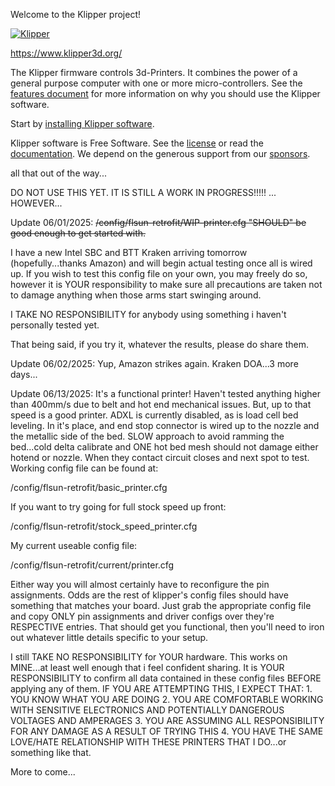 Welcome to the Klipper project!

[![Klipper](docs/img/klipper-logo-small.png)](https://www.klipper3d.org/)

https://www.klipper3d.org/

The Klipper firmware controls 3d-Printers. It combines the power of a
general purpose computer with one or more micro-controllers. See the
[features document](https://www.klipper3d.org/Features.html) for more
information on why you should use the Klipper software.

Start by [installing Klipper software](https://www.klipper3d.org/Installation.html).

Klipper software is Free Software. See the [license](COPYING) or read
the [documentation](https://www.klipper3d.org/Overview.html). We
depend on the generous support from our
[sponsors](https://www.klipper3d.org/Sponsors.html).


all that out of the way...


DO NOT USE THIS YET.  IT IS STILL A WORK IN PROGRESS!!!!!
...
HOWEVER...

Update 06/01/2025:
~~/config/flsun-retrofit/WIP-printer.cfg "SHOULD" be good enough to get started with.~~

I have a new Intel SBC and BTT Kraken arriving tomorrow (hopefully...thanks Amazon) and 
will begin actual testing once all is wired up.  If you wish to test this config file on 
your own, you may freely do so, however it is YOUR responsibility to make sure all 
precautions are taken not to damage anything when those arms start swinging around.  

I TAKE NO RESPONSIBILITY for anybody using something i haven't personally tested yet.  

That being said, if you try it, whatever the results, please do share them.

Update 06/02/2025:
Yup, Amazon strikes again.  Kraken DOA...3 more days...

Update 06/13/2025:
It's a functional printer!  Haven't tested anything higher than 400mm/s due to belt and hot end mechanical issues.
But, up to that speed is a good printer.  ADXL is currently disabled, as is load cell bed leveling.  In it's place, and end stop connector is wired up to 
the nozzle and the metallic side of the bed.  SLOW approach to avoid ramming the bed...cold delta calibrate and ONE hot bed mesh should not damage either hotend or nozzle.
When they contact circuit closes and next spot to test.  Working config file can be found at:
 
/config/flsun-retrofit/basic_printer.cfg

If you want to try going for full stock speed up front:
 
/config/flsun-retrofit/stock_speed_printer.cfg

My current useable config file:

/config/flsun-retrofit/current/printer.cfg

Either way you will almost certainly have to reconfigure the pin assignments.  Odds are the rest of klipper's config files should have something that matches your board.  Just grab the  appropriate config file and copy ONLY pin assignments and driver configs over they're RESPECTIVE entries.  That should get you functional, then 
you'll need to iron out whatever little details specific to your setup.

I still TAKE NO RESPONSIBILITY for YOUR hardware.  This works on MINE...at least well enough that i feel confident sharing.  It is YOUR RESPONSIBILITY to confirm all data contained
in these config files BEFORE applying any of them.  IF YOU ARE ATTEMPTING THIS, I EXPECT THAT:
     1. YOU KNOW WHAT YOU ARE DOING
     2. YOU ARE COMFORTABLE WORKING WITH SENSITIVE ELECTRONICS AND POTENTIALLY DANGEROUS VOLTAGES AND AMPERAGES
     3. YOU ARE ASSUMING ALL RESPONSIBILITY FOR ANY DAMAGE AS A RESULT OF TRYING THIS
     4. YOU HAVE THE SAME LOVE/HATE RELATIONSHIP WITH THESE PRINTERS THAT I DO...or something like that.

More to come...
